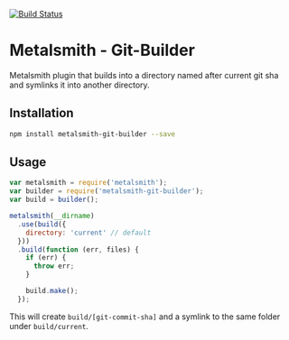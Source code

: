 [![Build Status](https://travis-ci.org/kopa-app/metalsmith-git-builder.svg)](https://travis-ci.org/kopa-app/metalsmith-git-builder)

# Metalsmith  - Git-Builder

Metalsmith plugin that builds into a directory named after current git sha and symlinks it into another directory.

## Installation

```bash
npm install metalsmith-git-builder --save
```

## Usage

```javascript
var metalsmith = require('metalsmith');
var builder = require('metalsmith-git-builder');
var build = builder();

metalsmith(__dirname)
  .use(build({
    directory: 'current' // default
  }))
  .build(function (err, files) {
    if (err) {
      throw err;
    }

    build.make();
  });
```

This will create `build/[git-commit-sha]` and a symlink to the same folder under `build/current`.
